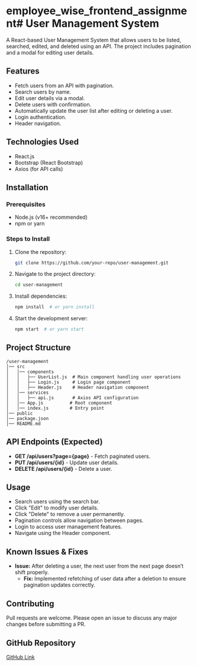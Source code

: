 # employee_wise_frontend_assignment# User Management System

A React-based User Management System that allows users to be listed, searched, edited, and deleted using an API. The project includes pagination and a modal for editing user details.

## Features
- Fetch users from an API with pagination.
- Search users by name.
- Edit user details via a modal.
- Delete users with confirmation.
- Automatically update the user list after editing or deleting a user.
- Login authentication.
- Header navigation.

## Technologies Used
- React.js
- Bootstrap (React Bootstrap)
- Axios (for API calls)

## Installation

### Prerequisites
- Node.js (v16+ recommended)
- npm or yarn

### Steps to Install
1. Clone the repository:
   ```sh
   git clone https://github.com/your-repo/user-management.git
   ```
2. Navigate to the project directory:
   ```sh
   cd user-management
   ```
3. Install dependencies:
   ```sh
   npm install  # or yarn install
   ```
4. Start the development server:
   ```sh
   npm start  # or yarn start
   ```

## Project Structure
```
/user-management
│── src
│   │── components
│   │   ├── UserList.js  # Main component handling user operations
│   │   ├── Login.js     # Login page component
│   │   ├── Header.js    # Header navigation component
│   │── services
│   │   ├── api.js       # Axios API configuration
│   │── App.js          # Root component
│   │── index.js        # Entry point
│── public
│── package.json
│── README.md
```

## API Endpoints (Expected)
- **GET /api/users?page={page}** - Fetch paginated users.
- **PUT /api/users/{id}** - Update user details.
- **DELETE /api/users/{id}** - Delete a user.

## Usage
- Search users using the search bar.
- Click "Edit" to modify user details.
- Click "Delete" to remove a user permanently.
- Pagination controls allow navigation between pages.
- Login to access user management features.
- Navigate using the Header component.

## Known Issues & Fixes
- **Issue:** After deleting a user, the next user from the next page doesn’t shift properly.
  - **Fix:** Implemented refetching of user data after a deletion to ensure pagination updates correctly.

## Contributing
Pull requests are welcome. Please open an issue to discuss any major changes before submitting a PR.

## GitHub Repository
[GitHub Link](https://github.com/your-repo/user-management)

